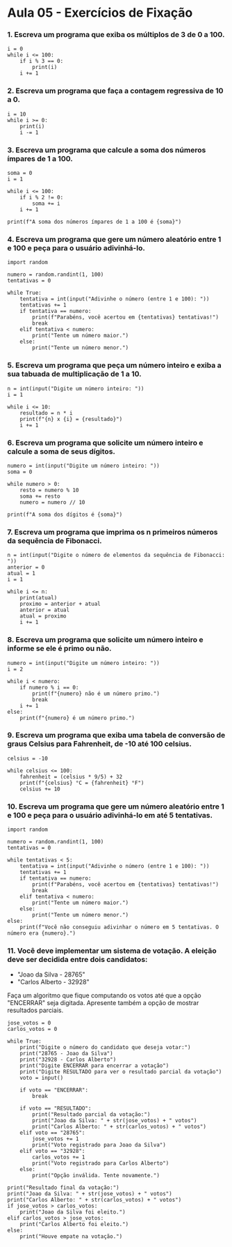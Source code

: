 # Aula 05 - Exercícios de Fixação

### 1. Escreva um programa que exiba os múltiplos de 3 de 0 a 100.
```
i = 0
while i <= 100:
    if i % 3 == 0:
        print(i)
    i += 1
```

### 2. Escreva um programa que faça a contagem regressiva de 10 a 0.
```
i = 10
while i >= 0:
    print(i)
    i -= 1
```

### 3. Escreva um programa que calcule a soma dos números ímpares de 1 a 100.
```
soma = 0
i = 1

while i <= 100:
    if i % 2 != 0:
        soma += i
    i += 1

print(f"A soma dos números ímpares de 1 a 100 é {soma}")
```

### 4. Escreva um programa que gere um número aleatório entre 1 e 100 e peça para o usuário adivinhá-lo.
```
import random

numero = random.randint(1, 100)
tentativas = 0

while True:
    tentativa = int(input("Adivinhe o número (entre 1 e 100): "))
    tentativas += 1
    if tentativa == numero:
        print(f"Parabéns, você acertou em {tentativas} tentativas!")
        break
    elif tentativa < numero:
        print("Tente um número maior.")
    else:
        print("Tente um número menor.")
```

### 5. Escreva um programa que peça um número inteiro e exiba a sua tabuada de multiplicação de 1 a 10.

```
n = int(input("Digite um número inteiro: "))
i = 1

while i <= 10:
    resultado = n * i
    print(f"{n} x {i} = {resultado}")
    i += 1
```    
### 6. Escreva um programa que solicite um número inteiro e calcule a soma de seus dígitos.
```
numero = int(input("Digite um número inteiro: "))
soma = 0

while numero > 0:
    resto = numero % 10
    soma += resto
    numero = numero // 10

print(f"A soma dos dígitos é {soma}")
```

### 7. Escreva um programa que imprima os n primeiros números da sequência de Fibonacci.
```
n = int(input("Digite o número de elementos da sequência de Fibonacci: "))
anterior = 0
atual = 1
i = 1

while i <= n:
    print(atual)
    proximo = anterior + atual
    anterior = atual
    atual = proximo
    i += 1
```

### 8. Escreva um programa que solicite um número inteiro e informe se ele é primo ou não.
```
numero = int(input("Digite um número inteiro: "))
i = 2

while i < numero:
    if numero % i == 0:
        print(f"{numero} não é um número primo.")
        break
    i += 1
else:
    print(f"{numero} é um número primo.")
```

### 9. Escreva um programa que exiba uma tabela de conversão de graus Celsius para Fahrenheit, de -10 até 100 celsius.
```
celsius = -10

while celsius <= 100:
    fahrenheit = (celsius * 9/5) + 32
    print(f"{celsius} °C = {fahrenheit} °F")
    celsius += 10
```


### 10. Escreva um programa que gere um número aleatório entre 1 e 100 e peça para o usuário adivinhá-lo em até 5 tentativas.
```
import random

numero = random.randint(1, 100)
tentativas = 0

while tentativas < 5:
    tentativa = int(input("Adivinhe o número (entre 1 e 100): "))
    tentativas += 1
    if tentativa == numero:
        print(f"Parabéns, você acertou em {tentativas} tentativas!")
        break
    elif tentativa < numero:
        print("Tente um número maior.")
    else:
        print("Tente um número menor.")
else:
    print(f"Você não conseguiu adivinhar o número em 5 tentativas. O número era {numero}.")
```

### 11. Você deve implementar um sistema de votação. A eleição deve ser decidida entre dois candidatos: 
- "Joao da Silva - 28765"  
- "Carlos Alberto - 32928"

Faça um algoritmo que fique computando os votos até que a opção "ENCERRAR" seja digitada. 
Apresente também a opção de mostrar resultados parciais.

```
jose_votos = 0
carlos_votos = 0

while True:
    print("Digite o número do candidato que deseja votar:")
    print("28765 - Joao da Silva")
    print("32928 - Carlos Alberto")
    print("Digite ENCERRAR para encerrar a votação")
    print("Digite RESULTADO para ver o resultado parcial da votação")
    voto = input()

    if voto == "ENCERRAR":
        break

    if voto == "RESULTADO":
        print("Resultado parcial da votação:")
        print("Joao da Silva: " + str(jose_votos) + " votos")
        print("Carlos Alberto: " + str(carlos_votos) + " votos")
    elif voto == "28765":
        jose_votos += 1
        print("Voto registrado para Joao da Silva")
    elif voto == "32928":
        carlos_votos += 1
        print("Voto registrado para Carlos Alberto")
    else:
        print("Opção inválida. Tente novamente.")

print("Resultado final da votação:")
print("Joao da Silva: " + str(jose_votos) + " votos")
print("Carlos Alberto: " + str(carlos_votos) + " votos")
if jose_votos > carlos_votos:
    print("Joao da Silva foi eleito.")
elif carlos_votos > jose_votos:
    print("Carlos Alberto foi eleito.")
else:
    print("Houve empate na votação.")
```
